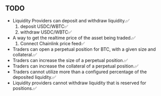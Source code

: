 ## TODO

- Liquidity Providers can deposit and withdraw liquidity.✅
    1. deposit USDC/WBTC✅
    2. withdraw USDC/WBTC✅
- A way to get the realtime price of the asset being traded.✅
    1. Connect Chainlink price feed✅
- Traders can open a perpetual position for BTC, with a given size and collateral.✅
- Traders can increase the size of a perpetual position.✅
- Traders can increase the collateral of a perpetual position.✅
- Traders cannot utilize more than a configured percentage of the deposited liquidity.✅
- Liquidity providers cannot withdraw liquidity that is reserved for positions.✅
